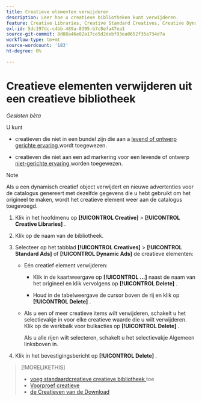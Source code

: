 ```yaml
---
title: Creatieve elementen verwijderen
description: Leer hoe u creatieve bibliotheken kunt verwijderen.
feature: Creative Libraries, Creative Standard Creatives, Creative Dynamic Creatives
exl-id: 5dc197dc-c4bb-489a-8395-b7c8efa47ea1
source-git-commit: 8d88a46e82a17ce5d2debf93ea0652f35a734d7a
workflow-type: tm+mt
source-wordcount: '183'
ht-degree: 0%

---
```


# Creatieve elementen verwijderen uit een creatieve bibliotheek

*Gesloten bèta*

U kunt

* creatieven die niet in een bundel zijn die aan a [ levend of ontwerp ](/help/creative/experiences/experience-about.md#experience-statuses-experience-statuses) [ gerichte ervaring ](/help/creative/experiences/experience-about.md) wordt toegewezen.

* creatieven die niet aan een ad markering voor een levende of ontwerp [ niet-gerichte ervaring ](/help/creative/experiences/experience-about.md) worden toegewezen.

>[!NOTE]
>
>Als u een dynamisch creatief object verwijdert en nieuwe advertenties voor de catalogus genereert met dezelfde gegevens die u hebt gebruikt om het origineel te maken, wordt het creatieve element weer aan de catalogus toegevoegd.

1. Klik in het hoofdmenu op **[!UICONTROL Creative]** > **[!UICONTROL Creative Libraries]** .

1. Klik op de naam van de bibliotheek.

1. Selecteer op het tabblad **[!UICONTROL Creatives]** > **[!UICONTROL Standard Ads]** of **[!UICONTROL Dynamic Ads]** de creatieve elementen:

   * Eén creatief element verwijderen:

      * Klik in de kaartweergave op **[!UICONTROL ...]** naast de naam van het origineel en klik vervolgens op **[!UICONTROL Delete]** .

      * Houd in de tabelweergave de cursor boven de rij en klik op **[!UICONTROL Delete]** .

   * Als u een of meer creatieve items wilt verwijderen, schakelt u het selectievakje in voor elke creatieve waarde die u wilt verwijderen. Klik op de werkbalk voor bulkacties op **[!UICONTROL Delete]** .

     Als u alle rijen wilt selecteren, schakelt u het selectievakje Algemeen linksboven in.

1. Klik in het bevestigingsbericht op **[!UICONTROL Delete]** .

>[!MORELIKETHIS]
>
>* [ voeg standaardcreatieve creatieve bibliotheek ](creative-add-standard.md) toe
>* [ Voorproef creatieve ](creative-preview.md)
>* [ de Creatieven van de Download ](creative-download.md)
